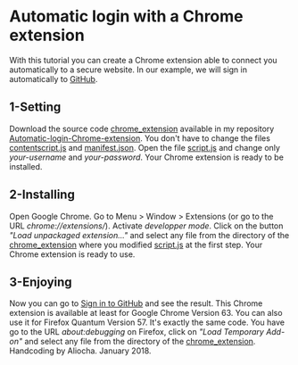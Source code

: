 # Automatic login with a Chrome extension
With this tutorial you can create a Chrome extension able to connect you automatically to a secure website.
In our example, we will sign in automatically to [GitHub](https://github.com/).
## 1-Setting
Download the source code [chrome_extension](https://github.com/AliochaFilipovitch/Automatic-login-Chrome-extension/tree/master/chrome_extension) available in my repository [Automatic-login-Chrome-extension](https://github.com/AliochaFilipovitch/Automatic-login-Chrome-extension). You don't have to change the files [contentscript.js](https://github.com/AliochaFilipovitch/Automatic-login-Chrome-extension/blob/master/chrome_extension/contentscript.js) and [manifest.json](https://github.com/AliochaFilipovitch/Automatic-login-Chrome-extension/blob/master/chrome_extension/manifest.json). Open the file [script.js](https://github.com/AliochaFilipovitch/Automatic-login-Chrome-extension/blob/master/chrome_extension/script.js) and change only *your-username* and *your-password*. Your Chrome extension is ready to be installed.
## 2-Installing
Open Google Chrome. Go to Menu > Window > Extensions (or go to the URL *chrome://extensions/*). Activate _developper mode_. Click on the button _"Load unpackaged extension..."_ and select any file from the directory of the [chrome_extension](https://github.com/AliochaFilipovitch/Automatic-login-Chrome-extension/tree/master/chrome_extension) where you modified [script.js](https://github.com/AliochaFilipovitch/Automatic-login-Chrome-extension/blob/master/chrome_extension/script.js) at the first step. Your Chrome extension is ready to use. 
## 3-Enjoying
Now you can go to [Sign in to GitHub](https://github.com/login) and see the result. This Chrome extension is available at least for Google Chrome Version 63. You can also use it for Firefox Quantum Version 57. It's exactly the same code. You have go to the URL *about:debugging* on Firefox, click on _"Load Temporary Add-on"_ and select any file from the directory of the [chrome_extension](https://github.com/AliochaFilipovitch/Automatic-login-Chrome-extension/tree/master/chrome_extension). Handcoding by Aliocha. January 2018.
